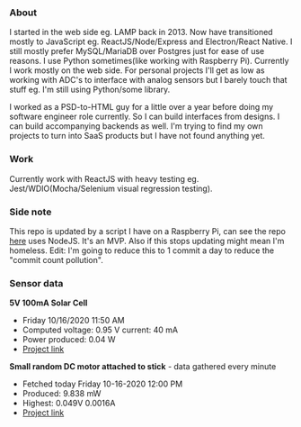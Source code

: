 ### About

I started in the web side eg. LAMP back in 2013. Now have transitioned mostly to JavaScript eg. ReactJS/Node/Express and Electron/React Native. I still mostly prefer MySQL/MariaDB over Postgres just for ease of use reasons. I use Python sometimes(like working with Raspberry Pi). Currently I work mostly on the web side. For personal projects I'll get as low as working with ADC's to interface with analog sensors but I barely touch that stuff eg. I'm still using Python/some library.

I worked as a PSD-to-HTML guy for a little over a year before doing my software engineer role currently. So I can build interfaces from designs. I can build accompanying backends as well. I'm trying to find my own projects to turn into SaaS products but I have not found anything yet.

### Work

Currently work with ReactJS with heavy testing eg. Jest/WDIO(Mocha/Selenium visual regression testing).

### Side note
This repo is updated by a script I have on a Raspberry Pi, can see the repo [here](https://github.com/jdc-cunningham/raspi-git-repo-updater) uses NodeJS. It's an MVP. Also if this stops updating might mean I'm homeless. Edit: I'm going to reduce this to 1 commit a day to reduce the "commit count pollution".

### Sensor data
**5V 100mA Solar Cell**
- Friday 10/16/2020 11:50 AM
- Computed voltage: 0.95 V current: 40 mA
- Power produced: 0.04 W
- [Project link](https://github.com/jdc-cunningham/raspisolarplotter)

**Small random DC motor attached to stick** - data gathered every minute
- Fetched today Friday 10-16-2020 12:00 PM
- Produced: 9.838 mW
- Highest: 0.049V 0.0016A
- [Project link](https://github.com/jdc-cunningham/turbine-raspi)